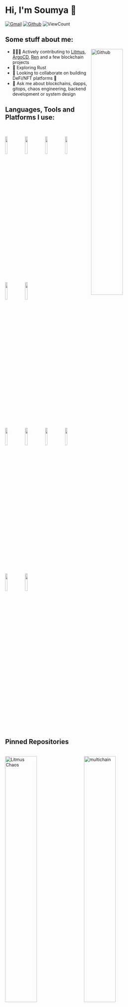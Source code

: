 <!-- Your title -->
# Hi, I'm Soumya 👋

<!-- Your badges
You can use the website to generate badges: https://shields.io/
-->

[![Gmail](https://img.shields.io/badge/-Gmail-red?style=flat&logo=Gmail&logoColor=white)](https://mail.google.com/mail/?view=cm&to=contact@gdsoumya.dev)
[![Github](https://img.shields.io/badge/-Github-000?style=flat&logo=Github&logoColor=white)](https://github.com/gdsoumya)
 <img alt="ViewCount" src="https://komarev.com/ghpvc/?username=gdsoumya" />


<!-- Talking about you -->
## Some stuff about me:

<!-- Any image aligned to the right. Beware the width -->
<img width="45%" align="right" alt="Github" src="https://raw.githubusercontent.com/onimur/.github/master/.resources/git-header.svg" />

- 👨🏽‍💻 Actively contributing to [Litmus](https://github.com/litmuschaos/litmus), [ArgoCD](https://github.com/argoproj/argo-cd), [Ren](https://github.com/renproject) and a few blockchain projects
- 🌱 Exploring Rust
- 👯 Looking to collaborate on building DeFi/NFT platforms 🤝
- 💬 Ask me about blockchains, dapps, gitops, chaos engineering, backend development or system design

## Languages, Tools and Platforms I use:
<br/>
<p>
  <img width="12%" src="https://www.vectorlogo.zone/logos/golang/golang-ar21.svg">
  <img width="12%" src="https://www.vectorlogo.zone/logos/javascript/javascript-ar21.svg">
  <img width="12%" src="https://www.vectorlogo.zone/logos/ethereum/ethereum-ar21.svg">
  <img width="12%" src="https://brandpalettes.com/wp-content/uploads/2021/05/tezos-02.png?ezimgfmt=rs:660x234/rscb1/ng:webp/ngcb1">
  <img width="12%" src="https://www.vectorlogo.zone/logos/kubernetes/kubernetes-ar21.svg">
  <img width="12%" src="https://www.vectorlogo.zone/logos/docker/docker-ar21.svg">
  <br />
  <img width="12%" src="https://www.vectorlogo.zone/logos/graphql/graphql-ar21.svg">
  <img width="12%" src="https://www.vectorlogo.zone/logos/google_cloud/google_cloud-ar21.svg">
  <img width="12%" src="https://www.vectorlogo.zone/logos/amazon_aws/amazon_aws-ar21.svg">
  <img width="12%" src="https://www.vectorlogo.zone/logos/git-scm/git-scm-ar21.svg">
  <img width="12%" src="https://www.vectorlogo.zone/logos/gnu_bash/gnu_bash-ar21.svg">
  <img width="12%" src="https://www.vectorlogo.zone/logos/linux/linux-ar21.svg">
</p>
<br/>

## Pinned Repositories
<br/>
  <a href="https://github.com/litmuschaos/litmus">
      <img width="45%" src="https://denvercoder1-github-readme-stats.vercel.app/api/pin/?username=litmuschaos&repo=litmus&show_owner=true" alt="Litmus Chaos"></a>&nbsp;&nbsp;&nbsp;&nbsp;&nbsp;&nbsp;
  <a href="https://github.com/renproject/multichain">
      <img width="45%" src="https://denvercoder1-github-readme-stats.vercel.app/api/pin/?username=renproject&repo=multichain&show_owner=true" alt="multichain"></a>
 <br/><br/>
 <a href="https://github.com/renproject/multichain-proxy">
      <img width="45%" src="https://denvercoder1-github-readme-stats.vercel.app/api/pin/?username=renproject&repo=multichain-proxy&show_owner=true" alt="multichain-proxy"></a>&nbsp;&nbsp;&nbsp;&nbsp;&nbsp;&nbsp;
 <a href="https://github.com/gdsoumya/NFTransit">
      <img width="45%" src="https://denvercoder1-github-readme-stats.vercel.app/api/pin/?username=gdsoumya&repo=NFTransit&show_owner=true" alt="NFTransit"></a>
<br/><br/>
<a href="https://github.com/gdsoumya/better_ci">
      <img width="45%" src="https://denvercoder1-github-readme-stats.vercel.app/api/pin/?username=gdsoumya&repo=better_ci&show_owner=true" alt="better_ci"></a>
&nbsp;&nbsp;&nbsp;&nbsp;&nbsp;&nbsp;<a href="https://github.com/argoproj/argo-cd">
      <img width="45%" src="https://denvercoder1-github-readme-stats.vercel.app/api/pin/?username=argoproj&repo=argo-cd&show_owner=true" alt="argo-cd"></a>
